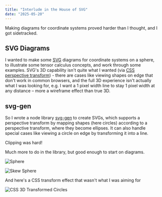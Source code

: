 ```yaml
---
title: "Interlude in the House of SVG"
date: "2025-05-20"
--- 
```


Making diagrams for coordinate systems proved harder than I thought, and I got sidetracked.

<!-- more -->

## SVG Diagrams

I wanted to make some [SVG](https://developer.mozilla.org/en-US/docs/Web/SVG) diagrams for coordinate systems on a sphere, to illustrate some tensor calculus concepts, and work through some examples. SVG's 3D capability isn't quite what I wanted (via [CSS perspective transform](https://developer.mozilla.org/en-US/docs/Web/CSS/transform-function/perspective)) - there are cases like viewing shapes on edge that don't work in common browsers, and the full 3D experience isn't actually what I was looking for, e.g. I want a 1 pixel width line to stay 1 pixel width at any distance – more a wireframe effect than true 3D.

## svg-gen

So I wrote a node library [svg-gen](https://github.com/mlitwin/svg-gen) to create SVGs, which supports a perspective transform by mapping shapes (here circles) according to a perspective transform, where they become ellipses. It can also handle special cases like viewing a circle on edge by transforming it into a line.

Clipping was hard!

Much more to do in the library, but good enough to start on diagrams.


![Sphere](https://antoninus.org/svg-gen/images/spherestandard.svg)

![Skew Sphere](https://antoninus.org/svg-gen/images/sphereskew.svg)


And here's a CSS transform effect that wasn't what I was aiming for

![CSS 3D Transformed Circles](https://antoninus.org/svg-gen/images/csstransforms.svg)


